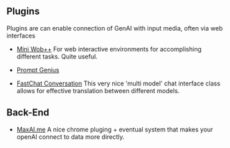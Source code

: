 ## Plugins
Plugins are can enable connection of GenAI with input media, often via web interfaces

- [Mini Wob++](http://miniwob.farama.org/) For web interactive environments for accomplishing different tasks. Quite useful.

- ️[Prompt Genius](https://chrome.google.com/webstore/detail/chatgpt-prompt-genius/jjdnakkfjnnbbckhifcfchagnpofjffo)

- [FastChat Conversation]( https://github.com/lm-sys/FastChat/blob/main/fastchat/conversation.py) This very nice 'multi model' chat interface class allows for effective translation between different models.

## Back-End

- [MaxAI.me](https://app.maxai.me/my-plan) A nice chrome pluging + eventual system that makes your openAI connect to data more directly.
